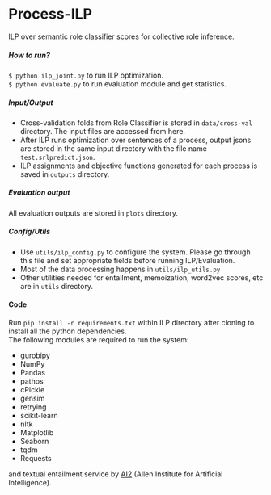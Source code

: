 # Process-ILP
ILP over semantic role classifier scores for collective role inference.

##### How to run?
```$ python ilp_joint.py``` to run ILP optimization.  
```$ python evaluate.py``` to run evaluation module and get statistics.

##### Input/Output
- Cross-validation folds from Role Classifier is stored in ```data/cross-val``` directory. The input files are accessed from here.
- After ILP runs optimization over sentences of a process, output jsons are stored in the same input directory with the file name ```test.srlpredict.json```.
- ILP assignments and objective functions generated for each process is saved in ```outputs``` directory.

##### Evaluation output
All evaluation outputs are stored in ```plots``` directory.

##### Config/Utils
- Use ```utils/ilp_config.py``` to configure the system. Please go through this file and set appropriate fields before running ILP/Evaluation.
- Most of the data processing happens in ```utils/ilp_utils.py```
- Other utilities needed for entailment, memoization, word2vec scores, etc are in ```utils``` directory.

#### Code
Run ```pip install -r requirements.txt``` within ILP directory after cloning to
install all the python dependencies.  
The following modules are required to run the system:

  * gurobipy
  * NumPy
  * Pandas
  * pathos
  * cPickle
  * gensim
  * retrying
  * scikit-learn
  * nltk
  * Matplotlib
  * Seaborn
  * tqdm
  * Requests

and textual entailment service by [AI2](http://allenai.org) (Allen Institute for Artificial Intelligence).
